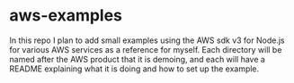 # aws-examples

In this repo I plan to add small examples using the AWS sdk v3 for Node.js for various AWS services as a reference for myself. Each directory will be named after the AWS product that it is demoing, and each will have a README explaining what it is doing and how to set up the example.
